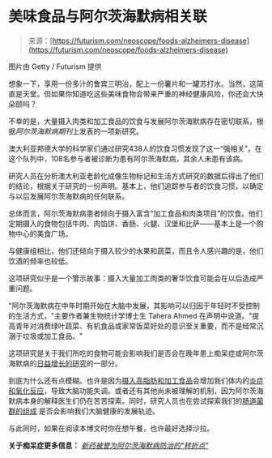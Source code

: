 <!--yml

类别：未分类

日期：2024-05-27 14:36:33

-->

# 美味食品与阿尔茨海默病相关联

> 来源：[https://futurism.com/neoscope/foods-alzheimers-disease](https://futurism.com/neoscope/foods-alzheimers-disease)

图片由 Getty / Futurism 提供

想象一下，享用一份多汁的鲁宾三明治，配上一份薯片和一罐苏打水。当然，这简直是天堂。但如果你知道吃这些美味食物会带来严重的神经健康风险，你还会大快朵颐吗？

不幸的是，大量摄入肉类和加工食品的饮食与发展阿尔茨海默病存在密切联系，根据*阿尔茨海默病期刊*上发表的一项新研究。

澳大利亚邦德大学的科学家们通过研究438人的饮食习惯发现了这一“强相关”。在这个队列中，108名参与者被诊断为患有阿尔茨海默病，其余人未患有该病。

研究人员在分析澳大利亚老龄化成像生物标记和生活方式研究的数据后得出了他们的结论，根据关于研究的一份声明。基本上，他们追踪参与者的饮食习惯，以确定与以后发展阿尔茨海默病的任何联系。

总体而言，阿尔茨海默病患者倾向于摄入富含“加工食品和肉类项目”的饮食。他们定期摄入的食物包括牛肉、肉馅饼、香肠、火腿、汉堡和比萨——基本上是一个购物中心的美食广场。

与健康组相比，他们还倾向于摄入较少的水果和蔬菜，而且令人感兴趣的是，他们饮酒的频率也较低。

这项研究似乎是一个警示故事：摄入大量加工肉类的奢华饮食可能会在以后造成严重问题。

"阿尔茨海默病在中年时期开始在大脑中发展，其影响可以归因于年轻时不受控制的生活方式，"主要作者兼生物统计学博士生 Tahera Ahmed 在声明中说道。"提高青年对消费绿叶蔬菜、有机食品或家常饭菜好处的意识至关重要，而不是经常沉溺于垃圾或加工食品。"

这项研究是关于我们所吃的食物可能会影响我们是否会在晚年患上痴呆症或阿尔茨海默病的[日益增长的研究](https://www.nia.nih.gov/health/alzheimers-and-dementia/what-do-we-know-about-diet-and-prevention-alzheimers-disease)的一部分。

到底为什么还有点模糊。也许是因为[摄入高脂肪和加工食品](https://www.sciencedirect.com/science/article/pii/S2213231721000173)会增加我们体内的[炎症和氧化反应](https://www.ncbi.nlm.nih.gov/pmc/articles/PMC7369138/)，导致大脑功能失调。或者还有其他尚未被理解的机制，因为阿尔茨海默病本身的解释医生们仍在苦苦探索。同时，研究人员也在尝试探索我们的[肠道菌群的组成](https://www.nia.nih.gov/news/beyond-brain-gut-microbiome-and-alzheimers-disease) 是否会影响我们大脑健康的发展轨迹。

与此同时，如果在阅读本博文时你在想午餐，也许最好选择沙拉。

**关于痴呆症更多信息：** [*新药被誉为阿尔茨海默病防治的"转折点"*](https://futurism.com/neoscope/new-drug-turning-point-alzheimers-disease)
